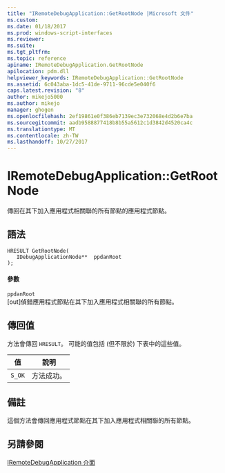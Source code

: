 ```yaml
---
title: "IRemoteDebugApplication::GetRootNode |Microsoft 文件"
ms.custom: 
ms.date: 01/18/2017
ms.prod: windows-script-interfaces
ms.reviewer: 
ms.suite: 
ms.tgt_pltfrm: 
ms.topic: reference
apiname: IRemoteDebugApplication.GetRootNode
apilocation: pdm.dll
helpviewer_keywords: IRemoteDebugApplication::GetRootNode
ms.assetid: 6c043aba-1dc5-41de-9711-96cde5e040f6
caps.latest.revision: "8"
author: mikejo5000
ms.author: mikejo
manager: ghogen
ms.openlocfilehash: 2ef19861e0f386eb7139ec3e732068e4d2b6e7ba
ms.sourcegitcommit: aadb9588877418b8b55a5612c1d3842d4520ca4c
ms.translationtype: MT
ms.contentlocale: zh-TW
ms.lasthandoff: 10/27/2017
---
```

# <a name="iremotedebugapplicationgetrootnode"></a>IRemoteDebugApplication::GetRootNode
傳回在其下加入應用程式相關聯的所有節點的應用程式節點。  
  
## <a name="syntax"></a>語法  
  
```  
HRESULT GetRootNode(  
   IDebugApplicationNode**  ppdanRoot  
);  
```  
  
#### <a name="parameters"></a>參數  
 `ppdanRoot`  
 [out]偵錯應用程式節點在其下加入應用程式相關聯的所有節點。  
  
## <a name="return-value"></a>傳回值  
 方法會傳回 `HRESULT`。 可能的值包括 (但不限於) 下表中的這些值。  
  
|值|說明|  
|-----------|-----------------|  
|`S_OK`|方法成功。|  
  
## <a name="remarks"></a>備註  
 這個方法會傳回應用程式節點在其下加入應用程式相關聯的所有節點。  
  
## <a name="see-also"></a>另請參閱  
 [IRemoteDebugApplication 介面](../../winscript/reference/iremotedebugapplication-interface.md)
